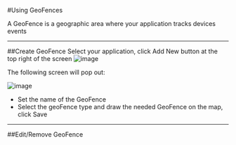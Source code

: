 #Using GeoFences

A GeoFence is a geographic area where your application tracks devices events


-------------
##Create GeoFence
Select your application, click Add New button at the top right of the screen
![image](https://cloud.githubusercontent.com/assets/15333203/11530747/e7f9284e-98ff-11e5-820b-9de130d20fb3.png)

The following screen will pop out:

![image](https://cloud.githubusercontent.com/assets/15333203/11530844/aaa34118-9900-11e5-9f0e-02f0dced2ab8.png)

* Set the name of the GeoFence
* Select the geoFence type and draw the needed GeoFence on the map, click Save

-------------
##Edit/Remove GeoFence
